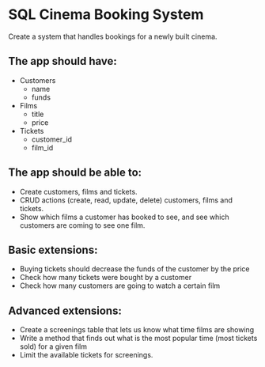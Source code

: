 <h1>SQL Cinema Booking System</h1>

<p>Create a system that handles bookings for a newly built cinema.</p>

<h2>The app should have:</h2>
<ul>
<li>
  Customers
  <ul>
    <li>name</li>
    <li>funds</li>
  </ul>
</li>
<li>
  Films
  <ul>
    <li>title</li>
    <li>price</li>
  </ul>
</li>
<li>
  Tickets
  <ul>
    <li>customer_id</li>
    <li>film_id</li>
  </ul>
</li>
</ul>
<h2>The app should be able to:</h2>
<ul>
<li>Create customers, films and tickets.</li>
<li>CRUD actions (create, read, update, delete) customers, films and tickets.</li>
<li>Show which films a customer has booked to see, and see which customers are coming to see one film.</li>
</ul>
<h2>Basic extensions:</h2>
<ul>
<li>Buying tickets should decrease the funds of the customer by the price</li>
<li>Check how many tickets were bought by a customer</li>
<li>Check how many customers are going to watch a certain film</li>
</ul>
<h2>Advanced extensions:</h2>
<ul>
<li>Create a screenings table that lets us know what time films are showing</li>
<li>Write a method that finds out what is the most popular time (most tickets sold) for a given film</li>
<li>Limit the available tickets for screenings.</li>
</ul>
